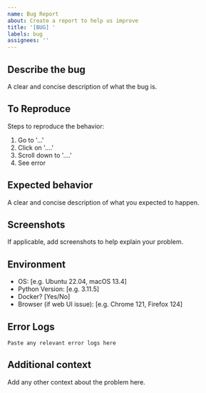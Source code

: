 ```yaml
---
name: Bug Report
about: Create a report to help us improve
title: '[BUG] '
labels: bug
assignees: ''
---
```


## Describe the bug
A clear and concise description of what the bug is.

## To Reproduce
Steps to reproduce the behavior:
1. Go to '...'
2. Click on '....'
3. Scroll down to '....'
4. See error

## Expected behavior
A clear and concise description of what you expected to happen.

## Screenshots
If applicable, add screenshots to help explain your problem.

## Environment
 - OS: [e.g. Ubuntu 22.04, macOS 13.4]
 - Python Version: [e.g. 3.11.5]
 - Docker? [Yes/No]
 - Browser (if web UI issue): [e.g. Chrome 121, Firefox 124]

## Error Logs
```
Paste any relevant error logs here
```

## Additional context
Add any other context about the problem here.
